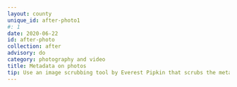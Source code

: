 ```yaml
---
layout: county 
unique_id: after-photo1
#: 1
date: 2020-06-22
id: after-photo
collection: after
advisory: do
category: photography and video
title: Metadata on photos
tip: Use an image scrubbing tool by Everest Pipkin that scrubs the metadata and paints over by blurring faces and identificable features
---
```

